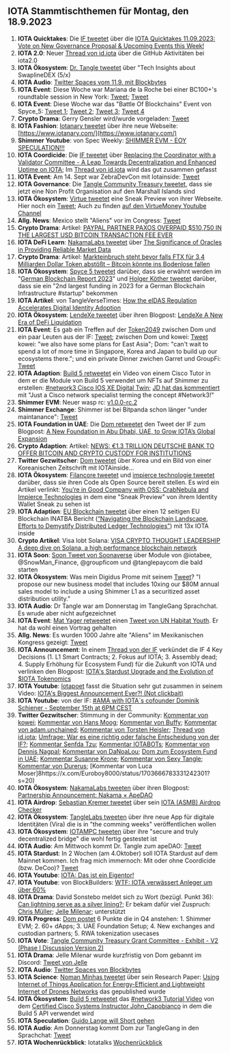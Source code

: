 ## IOTA Stammtischthemen für Montag, den 18.9.2023

1. **IOTA Quicktakes**: Die [IF tweetet](https://x.com/iota/status/1701158891189367034?s=20) über die [IOTA Quicktakes 11.09.2023: Vote on New Governance Proposal & Upcoming Events this Week!](https://www.youtube.com/watch?v=U5L8dSUYsiw)
2. **IOTA 2.0**: Neuer [Thread von id.iota](https://x.com/id_iota/status/1701320532204126369?s=20) über die GitHub Aktivitäten bei iota2.0
3. **IOTA Ökosystem**: [Dr. Tangle tweetet](https://x.com/dr_tangle/status/1701315487617966165?s=20) über "Tech Insights about SwaplineDEX (5/x)
4. **IOTA Audio**: [Twitter Spaces vom 11.9. mit Blockbytes](https://x.com/blockbytescom/status/1701240183700533254?s=20)
5. **IOTA Event**: Diese Woche war Mariana de la Roche bei einer BC100+'s roundtable session in New York: [Tweet](https://x.com/iota/status/1698682328434749557?s=20); [Tweet](https://x.com/Marianadlrw/status/1701562780183130610?s=20)
6. **IOTA Event**: Diese Woche war das "Battle Of Blockchains" Event von Spyce_5: [Tweet 1](https://x.com/HolgerKoether/status/1701995474176073804?s=20); [Tweet 2](https://x.com/HolgerKoether/status/1701996530335375774?s=20); [Tweet 3](https://x.com/Marianadlrw/status/1702029363762377115?s=20); [Tweet 4](https://x.com/iotashop/status/1702008810339029056?s=20)
7. **Crypto Drama**: Gerry Gensler wird/wurde vorgeladen: [Tweet](https://x.com/AlexCobb_/status/1701272524498075969?s=20)
8. **IOTA Fashion**: [Iotanary tweetet](https://x.com/iotanary/status/1701539946543112565?s=20) über ihre neue Webseite: [https://www.iotanary.com/](https://www.iotanary.com/)
9. **Shimmer Youtube**: von Spec Weekly: [SHIMMER EVM - EOY SPECULATION!!!](https://www.youtube.com/watch?v=p3gCQBmXsRA)
10. **IOTA Coordicide**: Die [IF tweetet](https://x.com/iota/status/1701583098431918114?s=20) über [Replacing the Coordinator with a Validator Committee - A Leap Towards Decentralization and Enhanced Uptime on IOTA](https://blog.iota.org/replacing-coordinator-with-validator-committee/); Im [Thread von id.iota](https://x.com/id_iota/status/1702064510809649428?s=20) wird das gut zusammen gefasst
11. **IOTA Event**: Am 14. Sept war ZebraDevCon mit Iotainside: [Tweet](https://x.com/iota/status/1701158909640134805?s=20)
12. **IOTA Governance**: Die [Tangle Community Treasury tweetet](https://x.com/TangleTreasury/status/1701635117134012910?s=20), dass sie jetzt eine Non Profit Organisation auf den Marshall Islands sind
13. **IOTA Ökosystem**: [Virtue tweetet](https://x.com/Virtue_Money/status/1701629891932832249?s=20) eine Sneak Preview von ihrer Webseite. Hier noch ein [Tweet](https://x.com/Virtue_Money/status/1701930881357656403?s=20); Auch zu finden [auf den VirtueMoney Youtube Channel](https://www.youtube.com/@VirtueMoney)
14. **Allg. News**: Mexico stellt "Aliens" vor im Congress: [Tweet](https://x.com/TheInsiderPaper/status/1701905093459603563?s=20)
15. **Crypto Drama**: Artikel: [PAYPAL PARTNER PAXOS OVERPAID $510,750 IN THE LARGEST USD BITCOIN TRANSACTION FEE EVER](https://bitcoinmagazine.com/markets/paypal-reportedly-overpaid-510750-in-the-largest-usd-bitcoin-transaction-fee-ever-)
16. **IOTA DeFi Learn**: [NakamaLabs tweetet](https://x.com/Nakama_Labs/status/1701943424268513593?s=20) über [The Significance of Oracles in Providing Reliable Market Data](https://medium.com/@NakamaLabs/the-significance-of-oracles-in-providing-reliable-market-data-bd27e65658b4)
17. **Crypto Drama**: Artikel: [Markteinbruch steht bevor falls FTX für 3,4 Milliarden Dollar Token abstößt – Bitcoin könnte ins Bodenlose fallen](https://www.crypto-news-flash.com/de/crypto-catastrophe-looms-ftx-fire-sale-sends-bitcoin-plunging-below-25k/?feed_id=24508&_unique_id=65017701b8ff4)
18. **IOTA Ökosystem**: [Spyce 5 tweetet](https://x.com/SPYCE_5/status/1701928815620956386?s=20) darüber, dass sie erwähnt werden im "[German Blockchain Report 2023](https://docsend.com/view/3hxfqrzw25anatcw?_hsmi=76146043)" und [Holger Köther tweetet](https://x.com/HolgerKoether/status/1701935560388940100?s=20) darüber, dass sie ein "2nd largest funding in 2023 for a German Blockchain Infrastructure #startup" bekommen
19. **IOTA Artikel**: von TangleVerseTimes: [How the eIDAS Regulation Accelerates Digital Identity Adoption](https://www.times.tangleverse.io/how-the-eidas-regulation-accelerates-digital-identity-adoption/)
20. **IOTA Ökosystem**: [LendeXe tweetet](https://x.com/LendeXeFinance/status/1701899280741532127?s=20) über ihren Blogpost: [LendeXe A New Era of DeFi Liquidation](https://medium.com/@LendeXeFinance/lendexe-a-new-era-of-defi-liquidation-8336e27a6e8e)
21. **IOTA Event**: Es gab ein Treffen auf der [Token2049](https://twitter.com/token2049) zwischen Dom und ein paar Leuten aus der IF: [Tweet](https://twitter.com/token2049); zwischen Dom und kowei: [Tweet](https://x.com/kowei1995/status/1702351439480389807?s=20) kowei: "we also have some plans for East Asia"; Dom: "can't wait to spend a lot of more time in Singapore, Korea and Japan to build up our ecosystems there."; und ein private Dinner zwichen Garret und GroupFi: [Tweet](https://x.com/GarrettBullish/status/1702341065951609229?s=20)
22. **IOTA Adaption**: [Build 5 retweetet](https://x.com/build5tech/status/1702420578358165685?s=20) ein Video von einem Cisco Tutor in dem er die Module von Build 5 verwendet um NFTs auf Shimmer zu erstellen: [#network3 Cisco IOS XE Digital Twin](https://www.youtube.com/watch?v=mdEXBGhgk9c); [JD hat das kommentiert](https://x.com/Deep_Sea_Iotan/status/1702488012242780246?s=20) mit "Just a  Cisco network specialist terming the concept #Network3!"
23. **Shimmer EVM**: Neuer wasp rc: [v1.0.0-rc.2](https://github.com/iotaledger/wasp/releases/tag/v1.0.0-rc.2)
24. **Shimmer Exchange**: Shimmer ist bei Bitpanda schon länger "under maintanance": [Tweet](https://x.com/cbe78/status/1702404885482774879?s=20)
25. **IOTA Foundation in UAE**: Die [Dom retweetet](https://x.com/DomSchiener/status/1702318631319982463?s=20) den Tweet der IF zum Blogpost: [A New Foundation in Abu Dhabi, UAE, to Grow IOTA’s Global Expansion](https://blog.iota.org/new-foundation-uae/)
26. **Crypto Adaption**: Artikel: [NEWS: €1.3 TRILLION DEUTSCHE BANK TO OFFER BITCOIN AND CRYPTO CUSTODY FOR INSTITUTIONS](https://bitcoinmagazine.com/business/1-3-trillion-deutsche-bank-to-offer-bitcoin-and-crypto-custody-for-institutions)
27. **Twitter Gezwitscher**: [Dom tweetet](https://x.com/DomSchiener/status/1702236733130051879?s=20) über Korea und ein Bild von einer Koreanischen Zeitschrift mit IOTAinside...
28. **IOTA Ökosystem**: [Filancore tweetet](https://x.com/FilancoreGmbH/status/1702291601551167593?s=20) und [impierce technologie tweetet](https://x.com/ImpierceTech/status/1702319448919888193?s=20) darüber, dass sie ihren Code als Open Source bereit stellen. Es wird ein Artikel verlinkt: [You’re in Good Company with OSS: CrabNebula and Impierce Technologies](https://crabnebula.dev/blog/crabnebula-impierce) in dem eine "Sneak Preview" von ihrem Identity Wallet Sneak zu sehen ist
29. **IOTA Adaption**: [EU Blockchain tweetet](https://x.com/EUBlockchain/status/1702270691611979855?s=20) über einen 12 seitigen EU Blockchain INATBA Bericht ([“Navigating the Blockchain Landscape, Efforts to Demystify Distributed Ledger Technologies”](https://www.eublockchainforum.eu/sites/default/files/research-paper/Popular_Misconceptions%20in%20the%20Blockchain%20Industry.pdf)) mit 13x IOTA inside
30. **Crypto Artikel**: Visa lobt Solana: [VISA CRYPTO THOUGHT LEADERSHIP A deep dive on Solana, a high performance blockchain network](https://usa.visa.com/solutions/crypto/deep-dive-on-solana.html)
31. **IOTA Soon**: [Soon Tweet von Soonaverse](https://x.com/soon_labs/status/1702213136299024767?s=20) über Module von  @iotabee, @SnowMan_Finance, @groupficom und @tanglepaycom die bald starten
32. **IOTA Ökosystem**: Was mein Digidus Prome mit seinem [Tweet](https://x.com/DigidusPrime/status/1702188844802834919?s=20)? "I propose our new business model that includes 10xing our $80M annual sales model to include a using Shimmer L1 as a securitized asset distribution utility."
33. **IOTA Audio**: Dr Tangle war am Donnerstag im TangleGang Sprachchat. Es wrude aber nicht aufgezeichnet
34. **IOTA Event**: [Mat Yager retweetet](https://x.com/Mat_Yarger/status/1702065562069631166?s=20) einen [Tweet von UN Habitat Youth](https://x.com/unhabitatyouth/status/1702046996628918558?s=20). Er hat da wohl einen Vortrag gehalten
35. **Allg. News**: Es wurden 1000 Jahre alte "Aliens" im Mexikanischen Kongress gezeigt: [Tweet](https://x.com/ClintEhrlich/status/1702018060411093160?s=20)
36. **IOTA Announcement**: In einem [Thread von der IF](https://x.com/iota/status/1702669521666929147?s=20) verkündet die IF 4 Key Decisions (1. L1 Smart Contracts; 2. Fokus auf IOTA; 3. Assembly dead; 4. Supply Erhöhung für Ecosystem Fund) für die Zukunft von IOTA und verlinken den Blogpost: [IOTA's Stardust Upgrade and the Evolution of $IOTA Tokenomics](https://blog.iota.org/stardust-upgrade-iota-tokenomics/)
37. **IOTA Youtube**: [Iotapoet](https://twitter.com/IotaPoet) fasst die Situation sehr gut zusammen in seinem Video: [IOTA's Biggest Announcement Ever?! (Not clickbait)](https://www.youtube.com/watch?v=I68wlnGmzFA)
38. **IOTA Youtube**: von der IF: [#AMA with IOTA´s cofounder Dominik Schiener - September 15th at 6PM CEST](https://www.youtube.com/watch?v=O0D7vHpGyyQ)
39. **Twitter Gezwitscher**: Stimmung in der Community: [Kommentar von kowei](https://x.com/kowei1995/status/1702859814232375554?s=20); [Kommentar von Hans Moog](https://x.com/Vrom14286662/status/1702750463060246740?s=20); [Kommentar von Buffy](https://x.com/fudsfuddy/status/1702796244781818033?s=20); [Kommentar von adam.unchained](https://x.com/adam_unchained/status/1702773322113835245?s=20); [Kommentar von Torsten Heisler](https://x.com/theissler/status/1703059198030803012?s=20); [Thread von id.iota](https://x.com/id_iota/status/1703071017609146399?s=20); [Umfrage: War es eine richtig oder falsche Entscheidung von der IF?](https://x.com/Vrom14286662/status/1703122596810678650?s=20); [Kommentar Senfda Tzu](https://x.com/SenfdaTzu/status/1702943100530815384?s=20); [Kommentar IOTABOTs](https://x.com/iotabots/status/1703068245207515417?s=20); [Kommentar von Dennis Nagpal](https://x.com/dennisnagpal1/status/1702746380496675095?s=20); [Kommentar von DaNoaLou](https://x.com/DaNoaLou1/status/1703105322460577827?s=20); [Dom zum Ecosystem Fund in UAE](https://x.com/Vrom14286662/status/1703110939023675805?s=20); [Kommentar Susanne Krone](https://x.com/TK6568497249/status/1703446772482281897?s=20); [Kommentar von Sexy Tangle](https://x.com/Sexy_Tangle/status/1703336067946926241?s=20); [Kommentar von Durerus](https://x.com/durerus/status/1702759867209896041?s=20); [Kommentar von Luca Moser]8https://x.com/Euroboy8000/status/1703666783331242301?s=20)
40. **IOTA Ökosystem**: [NakamaLabs tweeten](https://x.com/Nakama_Labs/status/1691796983063699461?s=20) über ihren Blogpost: [Partnership Announcement: Nakama × ApeDAO](https://medium.com/@NakamaLabs/partnership-announcement-nakama-apedao-e1e8068e39dd)
41. **IOTA Airdrop**: [Sebastian Kremer tweetet](https://x.com/SebaKremer/status/1703085787699466674?s=20) über sein [IOTA (ASMB) Airdrop Checker](https://iota-help.github.io/)
42. **IOTA Ökosystem**: [TangleLabs tweeten](https://x.com/Tangle_Labs/status/1703132982683353328?s=20) über ihre neue App für digitale Identitäten (Vira) die is in "the comming weeks" veröffentlichen wollen
43. **IOTA Ökosystem**: [IOTAMPC tweeten](https://x.com/iotampc/status/1702573642968936652?s=20) über ihre "secure and truly decentralized bridge" die wohl fertig gestestet ist
44. **IOTA Audio**: Am Mittwoch kommt Dr. Tangle zum apeDAO: [Tweet](https://x.com/iotapes/status/1702984750879650184?s=20)
45. **IOTA Stardust**: In 2 Wochen (am 4.Oktober) soll IOTA Stardust auf dem Mainnet kommen. Ich frag mich immernoch: Mit oder ohne Coordicide (bzw. DeCoo)? [Tweet](https://x.com/Vrom14286662/status/1702746396409909692?s=20)
46. **IOTA Youtube**: [IOTA: Das ist ein Eigentor!](https://www.youtube.com/watch?v=A7nXRhSQWEM)
47. **IOTA Youtube**: von BlockBuilders: [WTF: IOTA verwässert Anleger um über 60% ](https://www.youtube.com/watch?v=63mUB5aZOuk)
48. **IOTA Drama**: David Sonstebo meldet sich zu Wort (bezügl. Punkt 36): [Can lightning serve as a silver lining?](https://medium.com/@DavidSonstebo/can-lightning-serve-as-a-silver-lining-eb3e44a15aa1); Er bekam dafür viel Zuspruch: [Chris Müller](https://x.com/ChrisMuellerHI/status/1703407038024302927?s=20); [Jelle Milenar](https://x.com/JelleFm/status/1703417433078243754?s=20);  unterstützt 
49. **IOTA Progress**: [Dom postet](https://x.com/shimmer_academy/status/1703435288540762459?s=20) 6 Punkte die in Q4 anstehen: 1. Shimmer EVM; 2. 60+ dApps; 3. UAE Foundation Setup; 4. New exchanges and custodian partners; 5. RWA tokenization usecases
50. **IOTA Vote**: [Tangle Community Treasury Grant Committee - Exhibit - V2 (Phase I Discussion Version 2)](https://govern.iota.org/t/tangle-community-treasury-grant-committee-exhibit-v2-phase-i-discussion-version-2/1668)
51. **IOTA Drama**: Jelle Milenar wurde kurzfristig von Dom gebannt im Discord: [Tweet von Jelle](https://x.com/JelleFm/status/1703430735334371677?s=20)
52. **IOTA Audio**: [Twitter Spaces von Blockbytes](https://x.com/blockbytescom/status/1703543236986319171?s=20)
53. **IOTA Science**: [Noman Minhas tweetet](https://x.com/malicious_dll/status/1703485292114751756?s=20) über sein Research Paper: [Using Internet of Things Application for Energy-Efficient and Lightweight Internet of Drones Networks](https://www.computer.org/csdl/magazine/it/2023/04/10224807/1PI5Vw0P4Iw) das gepublished wurde
54. **IOTA Ökosystem**: [Build 5 retweetet](https://x.com/build5tech/status/1703504787818561932?s=20) das [#network3 Tutorial Video](https://youtu.be/geGowQAwBmQ?si=h7uf827w8FCeuM6X) von dem [Certified Cisco Systems Instructor John_Capobianco](https://twitter.com/John_Capobianco) in dem die Build 5 API verwendet wird
55. **IOTA Speculation**: [Guido Lange will Short gehen](https://x.com/GuidoLange/status/1703336526191464628?s=20)
56. **IOTA Audio**: Am Donnerstag kommt Dom zur TangleGang in den Sprachchat: [Tweet](https://x.com/GangTangleTalk/status/1703312735444865108?s=20)
57. **IOTA Wochenrückblick**: Iotatalks [Wochenrückblick](https://www.iota-talk.com/index.php?article/324-wochenr%C3%BCckblick-vom-10-bis-16-september-2023/)
